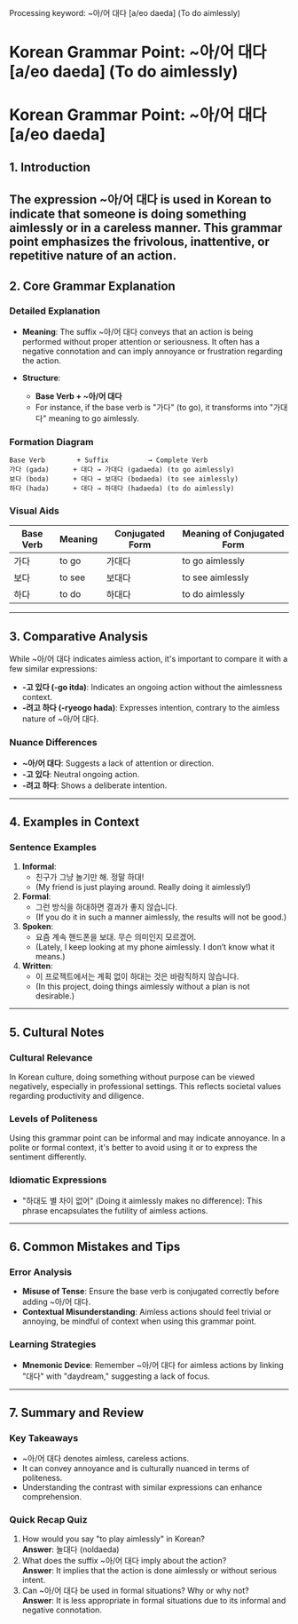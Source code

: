 Processing keyword: ~아/어 대다 [a/eo daeda] (To do aimlessly)
# Korean Grammar Point: ~아/어 대다 [a/eo daeda] (To do aimlessly)
# Korean Grammar Point: ~아/어 대다 [a/eo daeda]
## 1. Introduction
The expression ~아/어 대다 is used in Korean to indicate that someone is doing something aimlessly or in a careless manner. This grammar point emphasizes the frivolous, inattentive, or repetitive nature of an action.
---
## 2. Core Grammar Explanation
### Detailed Explanation
- **Meaning**: The suffix ~아/어 대다 conveys that an action is being performed without proper attention or seriousness. It often has a negative connotation and can imply annoyance or frustration regarding the action.
  
- **Structure**: 
  - **Base Verb + ~아/어 대다**
  - For instance, if the base verb is "가다" (to go), it transforms into "가대다" meaning to go aimlessly.
### Formation Diagram
```plaintext
Base Verb        + Suffix          → Complete Verb
가다 (gada)      + 대다 → 가대다 (gadaeda) (to go aimlessly)
보다 (boda)      + 대다 → 보대다 (bodaeda) (to see aimlessly)
하다 (hada)      + 대다 → 하대다 (hadaeda) (to do aimlessly)
```
### Visual Aids
| Base Verb | Meaning     | Conjugated Form | Meaning of Conjugated Form     |
|-----------|-------------|------------------|---------------------------------|
| 가다      | to go      | 가대다           | to go aimlessly                 |
| 보다      | to see     | 보대다           | to see aimlessly                |
| 하다      | to do      | 하대다           | to do aimlessly                 |
---
## 3. Comparative Analysis
While ~아/어 대다 indicates aimless action, it's important to compare it with a few similar expressions:
- **-고 있다 (-go itda)**: Indicates an ongoing action without the aimlessness context.
- **-려고 하다 (-ryeogo hada)**: Expresses intention, contrary to the aimless nature of ~아/어 대다.
### Nuance Differences
- **~아/어 대다**: Suggests a lack of attention or direction.
- **-고 있다**: Neutral ongoing action.
- **-려고 하다**: Shows a deliberate intention.
---
## 4. Examples in Context
### Sentence Examples
1. **Informal**: 
   - 친구가 그냥 놀기만 해. 정말 하대!
   - (My friend is just playing around. Really doing it aimlessly!)
2. **Formal**: 
   - 그런 방식을 하대하면 결과가 좋지 않습니다.
   - (If you do it in such a manner aimlessly, the results will not be good.)
3. **Spoken**: 
   - 요즘 계속 핸드폰을 보대. 무슨 의미인지 모르겠어.
   - (Lately, I keep looking at my phone aimlessly. I don’t know what it means.)
4. **Written**: 
   - 이 프로젝트에서는 계획 없이 하대는 것은 바람직하지 않습니다.
   - (In this project, doing things aimlessly without a plan is not desirable.)
---
## 5. Cultural Notes
### Cultural Relevance
In Korean culture, doing something without purpose can be viewed negatively, especially in professional settings. This reflects societal values regarding productivity and diligence.
### Levels of Politeness
Using this grammar point can be informal and may indicate annoyance. In a polite or formal context, it's better to avoid using it or to express the sentiment differently.
### Idiomatic Expressions
- "하대도 별 차이 없어" (Doing it aimlessly makes no difference): This phrase encapsulates the futility of aimless actions.
---
## 6. Common Mistakes and Tips
### Error Analysis
- **Misuse of Tense**: Ensure the base verb is conjugated correctly before adding ~아/어 대다.
- **Contextual Misunderstanding**: Aimless actions should feel trivial or annoying, be mindful of context when using this grammar point.
### Learning Strategies
- **Mnemonic Device**: Remember ~아/어 대다 for aimless actions by linking "대다" with "daydream," suggesting a lack of focus.
---
## 7. Summary and Review
### Key Takeaways
- ~아/어 대다 denotes aimless, careless actions.
- It can convey annoyance and is culturally nuanced in terms of politeness.
- Understanding the contrast with similar expressions can enhance comprehension.
### Quick Recap Quiz
1. How would you say "to play aimlessly" in Korean?  
   **Answer**: 놀대다 (noldaeda)
2. What does the suffix ~아/어 대다 imply about the action?  
   **Answer**: It implies that the action is done aimlessly or without serious intent.
3. Can ~아/어 대다 be used in formal situations? Why or why not?  
   **Answer**: It is less appropriate in formal situations due to its informal and negative connotation.
